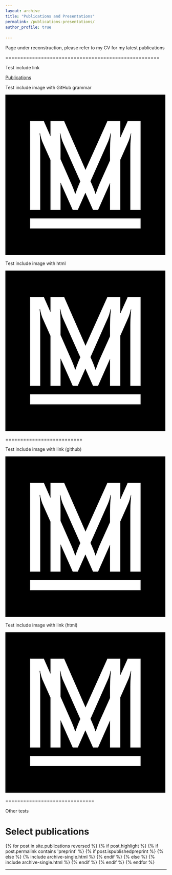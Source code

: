 ```yaml
---
layout: archive
title: "Publications and Presentations"
permalink: /publications-presentations/
author_profile: true

---
```


Page under reconstruction, please refer to my CV for my latest publications



====================================================

Test include link

[Publications](https://aymeric-collart.github.io/publications/)
 
Test include image with GitHub grammar

![Image new new description](/images/site-logo.png)

Test include image with html
 
<img src="/images/site-logo.png" alt="Image new description">


==========================

Test include image with link (github)

[![Image new new description](/images/site-logo.png)](https://aymeric-collart.github.io/publications/)

Test include image with link (html)

<a href="https://aymeric-collart.github.io/publications/">
   <img src="/images/site-logo.png" alt="Image new description">
</a>

==============================

Other tests

<h1>Select publications</h1>

{% for post in site.publications reversed %}
  {% if post.highlight %}
    {% if post.permalink contains 'preprint' %}
      {% if post.ispublishedpreprint %}
      {% else %}
        {% include archive-single.html %}
      {% endif %}
    {% else %}
        {% include archive-single.html %}
    {% endif %}
  {% endif %}
{% endfor %}

<hr/>
